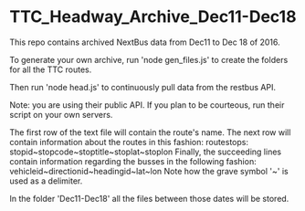 # TTC_Headway_Archive_Dec11-Dec18

This repo contains archived NextBus data from Dec11 to Dec 18 of 2016.

To generate your own archive, run 'node gen_files.js' to create the folders for all the TTC routes.

Then run 'node head.js' to continuously pull data from the restbus API.

Note: you are using their public API. If you plan to be courteous, run their script on your own servers.

The first row of the text file will contain the route's name.
The next row will contain information about the routes in this fashion:
	routestops: stopid~stopcode~stoptitle~stoplat~stoplon
Finally, the succeeding lines contain information regarding the busses in the following fashion:
	vehicleid~directionid~headingid~lat~lon
Note how the grave symbol '~' is used as a delimiter.

In the folder 'Dec11-Dec18' all the files between those dates will be stored.
